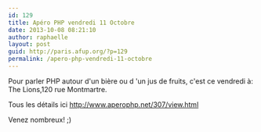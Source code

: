 ```yaml
---
id: 129
title: Apéro PHP vendredi 11 Octobre
date: 2013-10-08 08:21:10
author: raphaelle
layout: post
guid: http://paris.afup.org/?p=129
permalink: /apero-php-vendredi-11-octobre
---
```

Pour parler PHP autour d'un bière ou d 'un jus de fruits, c'est ce vendredi à: The Lions,120 rue Montmartre.

Tous les détails ici <a href="http://www.aperophp.net/307/view.html">http://www.aperophp.net/307/view.html</a>

Venez nombreux! ;)
